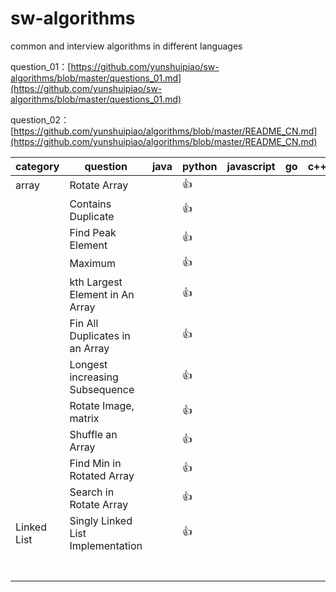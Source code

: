 # sw-algorithms

common and interview algorithms in different languages

question_01：[https://github.com/yunshuipiao/sw-algorithms/blob/master/questions_01.md](https://github.com/yunshuipiao/sw-algorithms/blob/master/questions_01.md)

question_02：[https://github.com/yunshuipiao/algorithms/blob/master/README_CN.md](https://github.com/yunshuipiao/algorithms/blob/master/README_CN.md)


category | question | java| python| javascript | go| c++ | kotlin| 
--|--|--|--|--|--|--|--| 
|array | Rotate Array| | :+1:| | | | | 
| | Contains Duplicate| | :+1:| | | | | 
| | Find Peak Element| |:+1: | | | | | 
| |Maximum | |:+1: | | | | | 
| |kth Largest Element in An Array | |:+1: | | | | | 
| |Fin All Duplicates in an Array | |:+1: | | | | | 
| | Longest increasing Subsequence| |:+1: | | | | | 
| |Rotate Image, matrix | |:+1:| | | | | 
| |Shuffle an Array | | :+1: | | | | | 
| |Find Min in Rotated Array | |:+1: | | | | | 
| |Search in Rotate Array | | :+1: | | | | | 
|Linked List | Singly Linked List Implementation| |:+1: | | | | | 
| | | | | | | | | 
| | | | | | | | | 
| | | | | | | | | 
| | | | | | | | | 
| | | | | | | | | 
| | | | | | | | | 
| | | | | | | | | 


